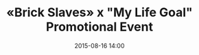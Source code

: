 ---
  title:      «Brick Slaves» x "My Life Goal" Promotional Event
  date:       2015-08-16 14:00
  venue:      Dragon Centre Floor 1 Courtyard
  address:    '37 Yen Chow Street, Sham Shui Po, Kowloon, Hong Kong'
  map:        '22.3308803, 114.160076'
  attendees:  'Vincent Wong, Eliza Sam, <mark>Selena Lee</mark>, Rachel Kan, Cheung Kwok-Keung, Toby Chan, Matthew Ho, Ching Hor Wai, Producer Law Chun-Ngok'
  drama:      Brick Slaves
  image:      yes
---